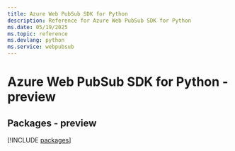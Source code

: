```yaml
---
title: Azure Web PubSub SDK for Python
description: Reference for Azure Web PubSub SDK for Python
ms.date: 05/19/2025
ms.topic: reference
ms.devlang: python
ms.service: webpubsub
---
```

# Azure Web PubSub SDK for Python - preview
## Packages - preview
[!INCLUDE [packages](web-pubsub-index.md)]